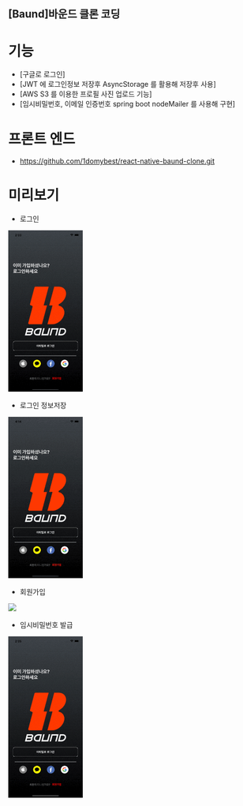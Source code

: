 ## [Baund]바운드 클론 코딩

# 기능

- [구글로 로그인]
- [JWT 에 로그인정보 저장후 AsyncStorage 를 활용해 저장후 사용]
- [AWS S3 를 이용한 프로필 사진 업로드 기능]
- [임시비밀번호, 이메일 인증번호 spring boot nodeMailer 를 사용해 구현]

# 프론트 엔드

- https://github.com/1domybest/react-native-baund-clone.git

# 미리보기

- 로그인
<img width="30%" src="https://github.com/1domybest/react-native-baund-clone/blob/main/baund_gif/%EB%A1%9C%EA%B7%B8%EC%9D%B8.gif">

- 로그인 정보저장
<img width="30%" src="https://github.com/1domybest/react-native-baund-clone/blob/main/baund_gif/%EB%A1%9C%EA%B7%B8%EC%9D%B8%20%EC%A0%95%EB%B3%B4%20%EC%A0%80%EC%9E%A5.gif">

- 회원가입
<img width="30%" src="https://github.com/1domybest/react-native-baund-clone/blob/main/baund_gif/%ED%9A%8C%EC%9B%90%EA%B0%80%EC%9E%85.gif">

- 임시비밀번호 발급
<img width="30%" src="https://github.com/1domybest/react-native-baund-clone/blob/main/baund_gif/%EC%9E%84%EC%8B%9C%EB%B9%84%EB%B0%80%EB%B2%88%ED%98%B8%20%EC%A0%80%EC%9E%A5.gif">

